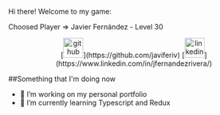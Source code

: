 Hi there! Welcome to my game:

Choosed Player => Javier Fernández - Level 30
<p align='center'>
[<img src='https://cdn.jsdelivr.net/npm/simple-icons@3.0.1/icons/github.svg' alt='github' height='40'>](https://github.com/javiferiv)  [<img src='https://cdn.jsdelivr.net/npm/simple-icons@3.0.1/icons/linkedin.svg' alt='linkedin' height='40'>](https://www.linkedin.com/in/jfernandezrivera/)

</p>

##Something that I'm doing now

- 🔭 I’m working on my personal portfolio
- 🌱 I’m currently learning Typescript and Redux


